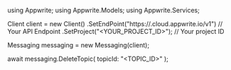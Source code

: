 using Appwrite;
using Appwrite.Models;
using Appwrite.Services;

Client client = new Client()
    .SetEndPoint("https://<REGION>.cloud.appwrite.io/v1") // Your API Endpoint
    .SetProject("<YOUR_PROJECT_ID>"); // Your project ID

Messaging messaging = new Messaging(client);

await messaging.DeleteTopic(
    topicId: "<TOPIC_ID>"
);